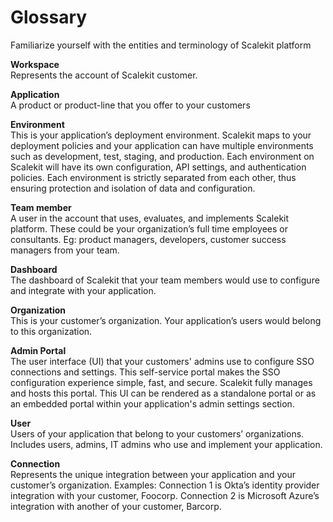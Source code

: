 
# Glossary

<Subtitle>Familiarize yourself with the entities and terminology of Scalekit platform</Subtitle>

**Workspace**<br />
Represents the account of Scalekit customer.

**Application**<br />
A product or product-line that you offer to your customers

**Environment**<br />
This is your application’s deployment environment. Scalekit maps to your deployment policies and your application can have multiple environments such as development, test, staging, and production. Each environment on Scalekit will have its own configuration, API settings, and authentication policies. Each environment is strictly separated from each other, thus ensuring protection and isolation of data and configuration.

**Team member**<br />
A user in the account that uses, evaluates, and implements Scalekit platform. These could be your organization’s full time employees or consultants. Eg: product managers, developers, customer success managers from your team.

**Dashboard**<br />
The dashboard of Scalekit that your team members would use to configure and integrate with your application.

**Organization**<br />
This is your customer’s organization. Your application’s users would belong to this organization.

**Admin Portal**<br />
The user interface (UI) that your customers' admins use to configure SSO connections and settings. This self-service portal makes the SSO configuration experience simple, fast, and secure. Scalekit fully manages and hosts this portal. This UI can be rendered as a standalone portal or as an embedded portal within your application's admin settings section.

**User**<br />
Users of your application that belong to your customers’ organizations. Includes users, admins, IT admins who use and implement your application.

**Connection**<br />
Represents the unique integration between your application and your customer’s organization. Examples: Connection 1 is Okta’s identity provider integration with your customer, Foocorp. Connection 2 is Microsoft Azure’s integration with another of your customer, Barcorp.
